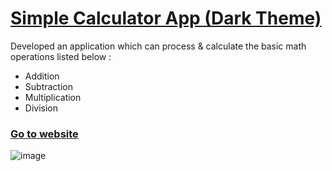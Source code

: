 # [Simple Calculator App (Dark Theme)](https://just-fe-calc.netlify.app/)

Developed an application which can process & calculate the basic math operations listed below :   
* Addition 
* Subtraction 
* Multiplication
* Division

### [Go to website ](https://just-fe-calc.netlify.app/)
![image](https://github.com/SandhyaSelvasundar/Calculator-App-React/assets/64412792/4d2db654-1263-4227-ab0a-d14bc0f712d0)
